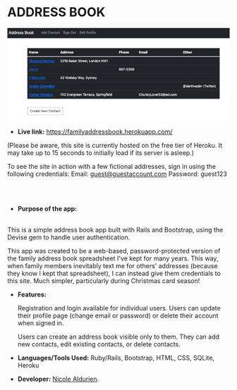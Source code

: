 # ADDRESS BOOK

![](https://github.com/nicolealdurien/AddressBook/blob/main/app/assets/images/front.png?raw=true)

- **Live link:**
  https://familyaddressbook.herokuapp.com/

(Please be aware, this site is currently hosted on the free tier of Heroku. It may take up to 15 seconds to initially load if its server is asleep.)

To see the site in action with a few fictional addresses, sign in using the following credentials:
Email: guest@guestaccount.com
Password: guest123

<br /> <br />

- **Purpose of the app:** <br/><br/>

This is a simple address book app built with Rails and Bootstrap, using the Devise gem to handle user authentication.

This app was created to be a web-based, password-protected version of the family address book spreadsheet I've kept for many years. This way, when family members inevitably text me for others' addresses (because they know I kept that spreadsheet), I can instead give them credentials to this site. Much simpler, particularly during Christmas card season!

- **Features:**

  Registration and login available for individual users. Users can update their profile page (change email or password) or delete their account when signed in.

  Users can create an address book visible only to them. They can add new contacts, edit existing contacts, or delete contacts.

* **Languages/Tools Used:**
  Ruby/Rails, Bootstrap, HTML, CSS, SQLite, Heroku

- **Developer:**
  [Nicole Aldurien](https://github.com/nicolealdurien).
